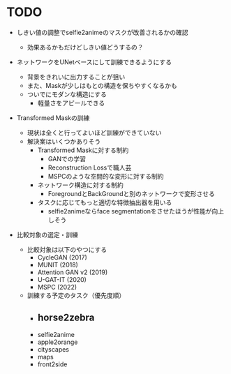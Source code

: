 # TODO


- しきい値の調整でselfie2animeのマスクが改善されるかの確認
    - 効果あるかもだけどしきい値どうするの？
- ネットワークをUNetベースにして訓練できるようにする
    - 背景をきれいに出力することが狙い
    - また、Maskが少しはもとの構造を保ちやすくなるかも
    - ついでにモダンな構造にする
        - 軽量さをアピールできる
- Transformed Maskの訓練
    - 現状は全くと行ってよいほど訓練ができていない
    - 解決案はいくつかありそう
        - Transformed Maskに対する制約
            - GANでの学習
            - Reconstruction Lossで職人芸
            - MSPCのような空間的な変形に対する制約
        - ネットワーク構造に対する制約
            - ForegroundとBackGroundと別のネットワークで変形させる
        - タスクに応じてもっと適切な特徴抽出器を用いる
            - selfie2animeならface segmentationをさせたほうが性能が向上しそう

- 比較対象の選定・訓練
    - 比較対象は以下のやつにする
        - CycleGAN (2017)
        - MUNIT (2018)
        - Attention GAN v2 (2019)
        - U-GAT-IT (2020)
        - MSPC (2022)
    - 訓練する予定のタスク（優先度順）
        - horse2zebra
            - 
        - selfie2anime
        - apple2orange
        - cityscapes
        - maps
        - front2side
